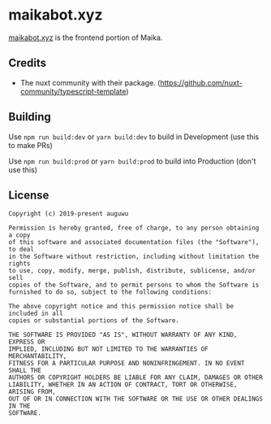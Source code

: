 # maikabot.xyz
[maikabot.xyz](https://github.com/MaikaBot/maikabot.xyz) is the frontend portion of Maika.

## Credits
- The nuxt community with their package. (https://github.com/nuxt-community/typescript-template)

## Building
Use `npm run build:dev` or `yarn build:dev` to build in Development (use this to make PRs)

Use `npm run build:prod` or `yarn build:prod` to build into Production (don't use this)

## License
```
Copyright (c) 2019-present auguwu

Permission is hereby granted, free of charge, to any person obtaining a copy
of this software and associated documentation files (the "Software"), to deal
in the Software without restriction, including without limitation the rights
to use, copy, modify, merge, publish, distribute, sublicense, and/or sell
copies of the Software, and to permit persons to whom the Software is
furnished to do so, subject to the following conditions:

The above copyright notice and this permission notice shall be included in all
copies or substantial portions of the Software.

THE SOFTWARE IS PROVIDED "AS IS", WITHOUT WARRANTY OF ANY KIND, EXPRESS OR
IMPLIED, INCLUDING BUT NOT LIMITED TO THE WARRANTIES OF MERCHANTABILITY,
FITNESS FOR A PARTICULAR PURPOSE AND NONINFRINGEMENT. IN NO EVENT SHALL THE
AUTHORS OR COPYRIGHT HOLDERS BE LIABLE FOR ANY CLAIM, DAMAGES OR OTHER
LIABILITY, WHETHER IN AN ACTION OF CONTRACT, TORT OR OTHERWISE, ARISING FROM,
OUT OF OR IN CONNECTION WITH THE SOFTWARE OR THE USE OR OTHER DEALINGS IN THE
SOFTWARE.
```
